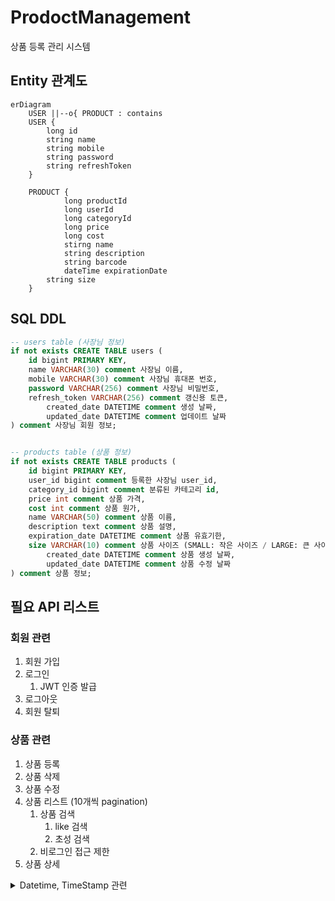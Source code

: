 # ProdoctManagement
상품 등록 관리 시스템


## Entity 관계도

```mermaid
erDiagram
    USER ||--o{ PRODUCT : contains
    USER {
        long id
        string name
        string mobile
        string password
        string refreshToken
    }

    PRODUCT {
		    long productId
		    long userId
		    long categoryId
		    long price
		    long cost
		    stirng name
		    string description
		    string barcode
		    dateTime expirationDate
        string size
    }

```

## SQL DDL
```sql
-- users table (사장님 정보)
if not exists CREATE TABLE users (
    id bigint PRIMARY KEY,
    name VARCHAR(30) comment 사장님 이름,
    mobile VARCHAR(30) comment 사장님 휴대폰 번호,
    password VARCHAR(256) comment 사장님 비밀번호,
    refresh_token VARCHAR(256) comment 갱신용 토큰,
		created_date DATETIME comment 생성 날짜,
		updated_date DATETIME comment 업데이트 날짜
) comment 사장님 회원 정보;


-- products table (상품 정보)
if not exists CREATE TABLE products (
    id bigint PRIMARY KEY,
    user_id bigint comment 등록한 사장님 user_id,
    category_id bigint comment 분류된 카테고리 id,
    price int comment 상품 가격,
    cost int comment 상품 원가,
    name VARCHAR(50) comment 상품 이름,
    description text comment 상품 설명,
    expiration_date DATETIME comment 상품 유효기한,
    size VARCHAR(10) comment 상품 사이즈 (SMALL: 작은 사이즈 / LARGE: 큰 사이즈)
		created_date DATETIME comment 상품 생성 날짜,
		updated_date DATETIME comment 상품 수정 날짜
) comment 상품 정보;

```

## 필요 API 리스트

### 회원 관련
1. 회원 가입
2. 로그인
    1. JWT 인증 발급
3. 로그아웃
4. 회원 탈퇴

### 상품 관련
1. 상품 등록
2. 상품 삭제
3. 상품 수정
4. 상품 리스트 (10개씩 pagination)
    1. 상품 검색
        1. like 검색
        2. 초성 검색
    2. 비로그인 접근 제한
5. 상품 상세


<details>
	<summary>Datetime, TimeStamp 관련 </summary>
	<li>TimeStamp 는 2038년까지밖에 저장이 안 됨.</li>
	<li>근데 timestamp 는 UTC 라 시간계산이 용이</li>
	<p>- 참고 : https://velog.io/@jejualrock/TIMESTAMP-DATETIME</p>
    
    TIMESTAMP는 UNIX timestamp 를 사용한다. 그래서 "1970-01-01 00:00:01 UTC" 부터 "2038-01-19 03:14:07 UTC" 에서만 사용할 수 있다. 
    DATETIME은 MySQL에 종속되어 있는 시간 타입을 사용한다. "9999-12-31 23:59:59"의 범위까지 사용할 수 있다.    
</details>

